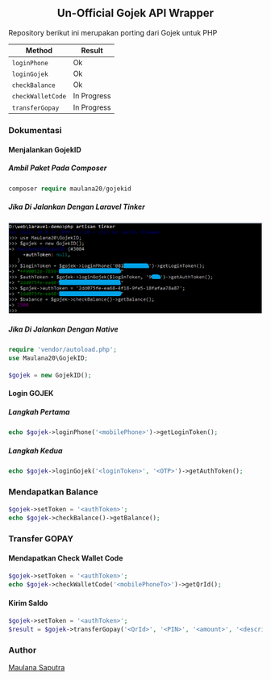 ## <center>Un-Official Gojek API Wrapper</center>
Repository berikut ini merupakan porting dari Gojek untuk PHP

| Method  | Result  |
|---|---|
| `loginPhone`  | Ok |
| `loginGojek`  | Ok |
| `checkBalance`  | Ok |
| `checkWalletCode`  | In Progress |
| `transferGopay`  | In Progress |

### Dokumentasi
#### Menjalankan GojekID
##### Ambil Paket Pada Composer
```php
composer require maulana20/gojekid
```
##### Jika Di Jalankan Dengan Laravel Tinker

[![tinker](./screen/tinker.PNG)](./../../)

##### Jika Di Jalankan Dengan Native
```php
require 'vendor/autoload.php';
use Maulana20\GojekID;

$gojek = new GojekID();
```

#### Login GOJEK
##### Langkah Pertama
```php
echo $gojek->loginPhone('<mobilePhone>')->getLoginToken();
```
##### Langkah Kedua
```php
echo $gojek->loginGojek('<loginToken>', '<OTP>')->getAuthToken();
```

### Mendapatkan Balance
```php
$gojek->setToken = '<authToken>';
echo $gojek->checkBalance()->getBalance();
```

### Transfer GOPAY
#### Mendapatkan Check Wallet Code
```php
$gojek->setToken = '<authToken>';
echo $gojek->checkWalletCode('<mobilePhoneTo>')->getQrId();
```

#### Kirim Saldo
```php
$gojek->setToken = '<authToken>';
$result = $gojek->transferGopay('<QrId>', '<PIN>', '<amount>', '<description>');
```

### Author

[Maulana Saputra](mailto:maulanasaputra11091082@gmail.com)
